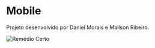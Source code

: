 # Mobile
Projeto desenvolvido por Daniel Morais e Mailson Ribeiro.

![Remédio Certo](https://github.com/danielsmorais/Projetos/Mobile/blob/master/Screenshot_RemedioCerto.png)

